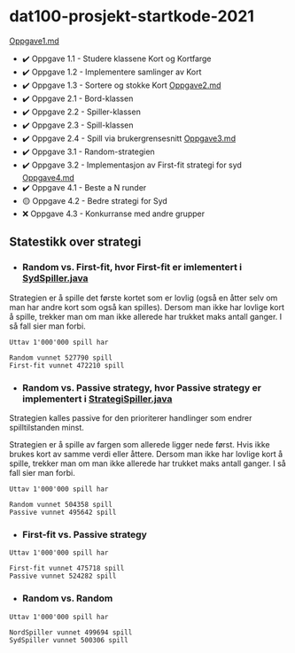 # dat100-prosjekt-startkode-2021
[Oppgave1.md](https://github.com/dat100hib/dat100-prosjekt-testing-2021/blob/main/docs/oppgave1.md)
- ✔️ Oppgave 1.1 - Studere klassene Kort og Kortfarge
- ✔️ Oppgave 1.2 - Implementere samlinger av Kort
- ✔️ Oppgave 1.3 - Sortere og stokke Kort
[Oppgave2.md]()
- ✔️ Oppgave 2.1 - Bord-klassen
- ✔️ Oppgave 2.2 - Spiller-klassen
- ✔️ Oppgave 2.3 - Spill-klassen
- ✔️ Oppgave 2.4 - Spill via brukergrensesnitt
[Oppgave3.md]()
- ✔️ Oppgave 3.1 - Random-strategien
- ✔️ Oppgave 3.2 - Implementasjon av First-fit strategi for syd
[Oppgave4.md]()
- ✔️ Oppgave 4.1 - Beste a N runder
- 🟡 Oppgave 4.2 - Bedre strategi for Syd
- ❌ Oppgave 4.3 - Konkurranse med andre grupper

## Statestikk over strategi
- ### Random vs. First-fit, hvor First-fit er imlementert i [SydSpiller.java](src/no/hvl/dat100/prosjekt/kontroll/SydSpiller.java)
Strategien er å spille det første kortet som er lovlig (også en åtter selv om man har andre kort som også kan spilles). Dersom man ikke har lovlige kort å spille, trekker man om man ikke allerede har trukket maks antall ganger. I så fall sier man forbi.
``` 
Uttav 1'000'000 spill har  
  
Random vunnet 527790 spill
First-fit vunnet 472210 spill
```
  
- ### Random vs. Passive strategy, hvor Passive strategy er implementert i [StrategiSpiller.java](src/no/hvl/dat100/prosjekt/kontroll/StrategiSpiller.java)
Strategien kalles passive for den prioriterer handlinger som endrer spilltilstanden minst. 

Strategien er å spille av fargen som allerede ligger nede først. Hvis ikke brukes kort av samme verdi eller åttere. Dersom man ikke har lovlige kort å spille, trekker man om man ikke allerede har trukket maks antall ganger. I så fall sier man forbi.
```
Uttav 1'000'000 spill har

Random vunnet 504358 spill
Passive vunnet 495642 spill
```

- ### First-fit vs. Passive strategy
```
Uttav 1'000'000 spill har

First-fit vunnet 475718 spill
Passive vunnet 524282 spill
```

- ### Random vs. Random
```
Uttav 1'000'000 spill har

NordSpiller vunnet 499694 spill
SydSpiller vunnet 500306 spill
```
